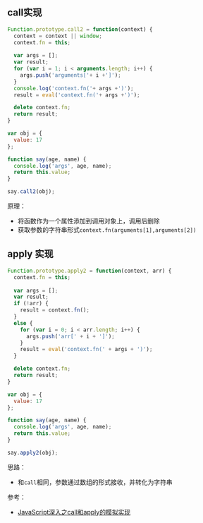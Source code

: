 ## call实现
```js
Function.prototype.call2 = function(context) {
  context = context || window;
  context.fn = this;
  
  var args = [];
  var result;
  for (var i = 1; i < arguments.length; i++) {
    args.push('arguments['+ i +']');
  }
  console.log('context.fn('+ args +')');
  result = eval('context.fn('+ args +')');

  delete context.fn;
  return result;
}

var obj = {
  value: 17
};

function say(age, name) {
  console.log('args', age, name);
  return this.value;
}

say.call2(obj);

```
原理：
* 将函数作为一个属性添加到调用对象上，调用后删除
* 获取参数的字符串形式`context.fn(arguments[1],arguments[2])`

## apply 实现
```js
Function.prototype.apply2 = function(context, arr) {
  context.fn = this;
  
  var args = [];
  var result;
  if (!arr) {
    result = context.fn();
  }
  else {
    for (var i = 0; i < arr.length; i++) {
      args.push('arr[' + i + ']');
    }
    result = eval('context.fn(' + args + ')');
  }

  delete context.fn;
  return result;
}

var obj = {
  value: 17
};

function say(age, name) {
  console.log('args', age, name);
  return this.value;
}

say.apply2(obj);
```

思路：
* 和`call`相同，参数通过数组的形式接收，并转化为字符串


参考：
* [JavaScript深入之call和apply的模拟实现](https://github.com/mqyqingfeng/Blog/issues/11)
